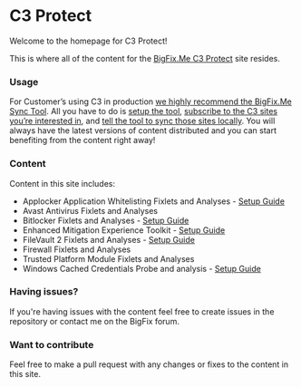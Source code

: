 # C3 Protect
Welcome to the homepage for C3 Protect!

This is where all of the content for the [BigFix.Me C3 Protect](https://bigfix.me/site/details/10398#tabs-2) site resides.

### Usage

For Customer’s using C3 in production [we highly recommend the BigFix.Me Sync Tool](https://bigfix.me/learn#tabs-5). All you have to do is [setup the tool](https://bigfix.me/learn#tabs-5), [subscribe to the C3 sites you’re interested in](https://bigfix.me/user/strawgate#tabs-3), and [tell the tool to sync those sites locally](https://forum.bigfix.com/uploads/default/original/2X/e/e58d2809d04e68fe25633692b78beaf789e2c740.png). You will always have the latest versions of content distributed and you can start benefiting from the content right away!

### Content

Content in this site includes:

* Applocker Application Whitelisting Fixlets and Analyses - [Setup Guide](https://github.com/strawgate/C3-Protect/wiki/Applocker)
* Avast Antivirus Fixlets and Analyses
* Bitlocker Fixlets and Analyses - [Setup Guide](https://github.com/strawgate/C3-Protect/wiki/Bitlocker)
* Enhanced Mitigation Experience Toolkit - [Setup Guide](https://github.com/strawgate/C3-Protect/wiki/EMET)
* FileVault 2 Fixlets and Analyses - [Setup Guide](https://github.com/strawgate/C3-Protect/wiki/FileVault-2)
* Firewall Fixlets and Analyses
* Trusted Platform Module Fixlets and Analyses
* Windows Cached Credentials Probe and analysis - [Setup Guide](https://github.com/strawgate/C3-Protect/wiki/Windows-Credentials)

### Having issues?

If you're having issues with the content feel free to create issues in the repository or contact me on the BigFix forum.

### Want to contribute

Feel free to make a pull request with any changes or fixes to the content in this site.
